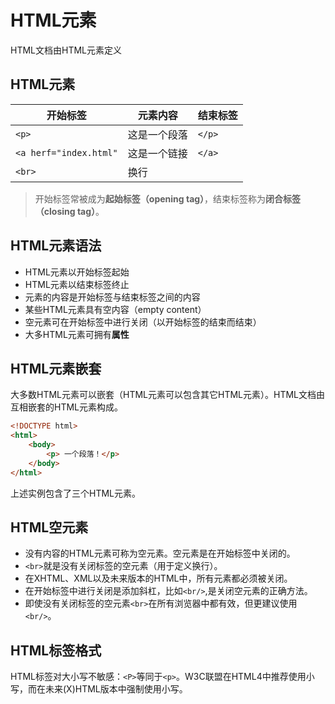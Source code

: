 # HTML元素

HTML文档由HTML元素定义

## HTML元素
开始标签|元素内容|结束标签
--|--|--
`<p>`|这是一个段落|`</p>`
`<a herf="index.html"`|这是一个链接|`</a>`
`<br>`|换行|

> 开始标签常被成为**起始标签（opening tag）**，结束标签称为**闭合标签（closing tag）**。

## HTML元素语法

- HTML元素以开始标签起始
- HTML元素以结束标签终止
- 元素的内容是开始标签与结束标签之间的内容
- 某些HTML元素具有空内容（empty content）
- 空元素可在开始标签中进行关闭（以开始标签的结束而结束）
- 大多HTML元素可拥有**属性**

## HTML元素嵌套

大多数HTML元素可以嵌套（HTML元素可以包含其它HTML元素）。HTML文档由互相嵌套的HTML元素构成。

```html
<!DOCTYPE html>
<html>
    <body>
        <p> 一个段落！</p>
    </body>
</html>
```
上述实例包含了三个HTML元素。

## HTML空元素

- 没有内容的HTML元素可称为空元素。空元素是在开始标签中关闭的。
- `<br>`就是没有关闭标签的空元素（用于定义换行）。
- 在XHTML、XML以及未来版本的HTML中，所有元素都必须被关闭。
- 在开始标签中进行关闭是添加斜杠，比如`<br/>`,是关闭空元素的正确方法。
- 即使没有关闭标签的空元素`<br>`在所有浏览器中都有效，但更建议使用`<br/>`。

## HTML标签格式
HTML标签对大小写不敏感：`<P>`等同于`<p>`。W3C联盟在HTML4中推荐使用小写，而在未来(X)HTML版本中强制使用小写。
